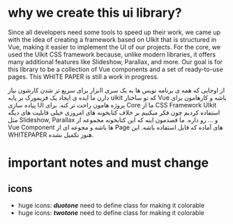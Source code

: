 # why we create this ui library?

Since all developers need some tools to speed up their work, we came up with the idea of creating a framework based on UIkit that is structured in Vue, making it easier to implement the UI of our projects.
For the core, we used the UIkit CSS framework because, unlike modern libraries, it offers many additional features like Slideshow, Parallax, and more.
Our goal is for this library to be a collection of Vue components and a set of ready-to-use pages.
This WHITE PAPER is still a work in progress.

از اوجایی که همه ی برنامه نویس ها به یک سری اابزار برای سریع تر شدن کارشون نیاز دارن ما ایده ی ایجاد یک فریمورک بر پایه uikit که تو ساختار Vue باشه و کارهامون برای پیاده سازی UI پروژه هامون راحت تر کنه.
برای Core ما از CSS Framework UIkit استفاده کردیم چون فکر میکنیم بر خلاف کتابخونه های امروزی خیلی قابلیت های دیگه مثل Slideshow, Parallax و ... رو داره.
ما قصدمون اینه که این کتابخونه مجموعه از Vue Component ها باشه و مجوعه ای از Page های آماده که قابل استفاده باشه.
این WHITEPAPER هنوز تکمیل نشده.

# important notes and must change

## icons
* huge icons: ***duotone*** need to define class for making it colorable
* huge icons: ***twotone*** need to define class for making it colorable